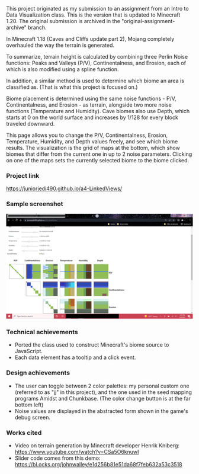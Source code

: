 This project originated as my submission to an assignment from an Intro to Data Visualization class. This is the version that is updated to Minecraft 1.20. The original submission is archived in the "original-assignment-archive" branch.

In Minecraft 1.18 (Caves and Cliffs update part 2), Mojang completely overhauled the way the terrain is generated.

To summarize, terrain height is calculated by combining three Perlin Noise functions: Peaks and Valleys (P/V), Continentalness, and Erosion, each of which is also modified using a spline function.

In addition, a similar method is used to determine which biome an area is classified as. (That is what this project is focused on.)

Biome placement is determined using the same noise functions - P/V, Continentalness, and Erosion - as terrain, alongside two more noise functions (Temperature and Humidity). Cave biomes also use Depth, which starts at 0 on the world surface and increases by 1/128 for every block traveled downward.

This page allows you to change the P/V, Continentalness, Erosion, Temperature, Humidity, and Depth values freely, and see which biome results. The visualization is the grid of maps at the bottom, which show biomes that differ from the current one in up to 2 noise parameters. Clicking on one of the maps sets the currently selected biome to the biome clicked.

### Project link
https://juniorjedi490.github.io/a4-LinkedViews/

### Sample screenshot

![Screenie](sample_screenshot.png)

### Technical achievements
- Ported the class used to construct Minecraft's biome source to JavaScript.
- Each data element has a tooltip and a click event.

### Design achievements
- The user can toggle between 2 color palettes: my personal custom one (referred to as "jj" in this project), and the one used in the seed mapping programs Amidst and Chunkbase. (The color change button is at the far bottom left)
- Noise values are displayed in the abstracted form shown in the game's debug screen.

### Works cited
- Video on terrain generation by Minecraft developer Henrik Kniberg: https://www.youtube.com/watch?v=CSa5O6knuwI
- Slider code comes from this demo: https://bl.ocks.org/johnwalley/e1d256b81e51da68f7feb632a53c3518
